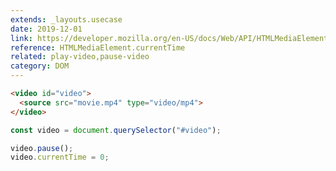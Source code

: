 ```yaml
---
extends: _layouts.usecase
date: 2019-12-01
link: https://developer.mozilla.org/en-US/docs/Web/API/HTMLMediaElement/currentTime
reference: HTMLMediaElement.currentTime
related: play-video,pause-video
category: DOM
---
```


```html
<video id="video">
  <source src="movie.mp4" type="video/mp4">
</video>
```

```javascript
const video = document.querySelector("#video");

video.pause();
video.currentTime = 0;
```
